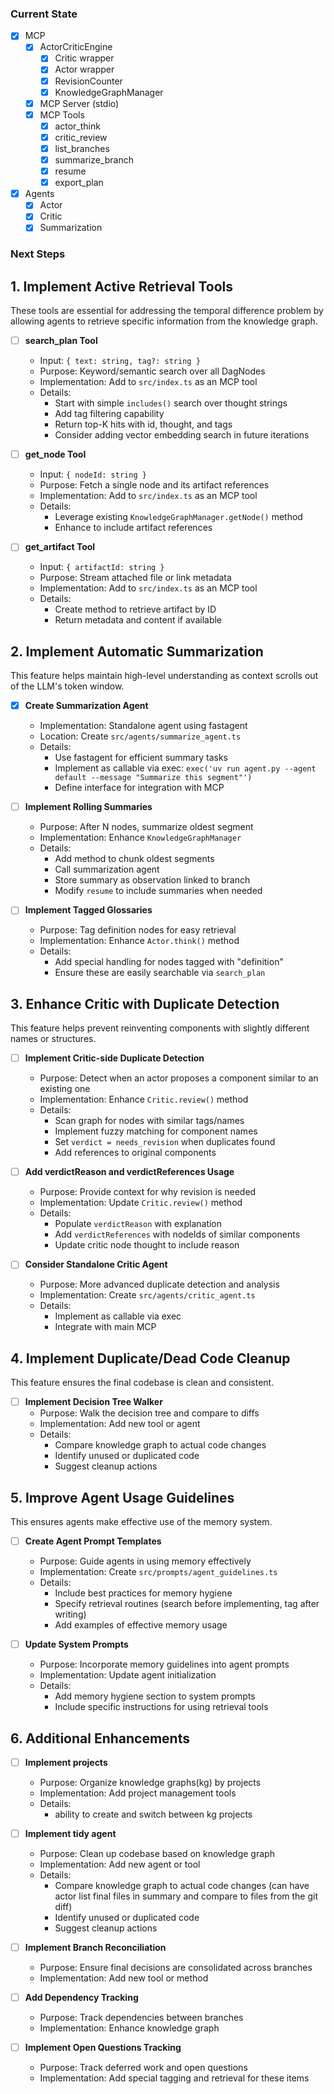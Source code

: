 ### Current State

- [x] MCP
  - [x] ActorCriticEngine
    - [x] Critic wrapper
    - [x] Actor wrapper
    - [x] RevisionCounter
    - [x] KnowledgeGraphManager
  - [x] MCP Server (stdio)
  - [x] MCP Tools
    - [x] actor_think
    - [x] critic_review
    - [x] list_branches
    - [x] summarize_branch
    - [x] resume
    - [x] export_plan
- [x] Agents
  - [x] Actor
  - [x] Critic
  - [x] Summarization

### Next Steps

## 1. Implement Active Retrieval Tools

These tools are essential for addressing the temporal difference problem by allowing agents to retrieve specific information from the knowledge graph.

- [ ] **search_plan Tool**

  - Input: `{ text: string, tag?: string }`
  - Purpose: Keyword/semantic search over all DagNodes
  - Implementation: Add to `src/index.ts` as an MCP tool
  - Details:
    - Start with simple `includes()` search over thought strings
    - Add tag filtering capability
    - Return top-K hits with id, thought, and tags
    - Consider adding vector embedding search in future iterations

- [ ] **get_node Tool**

  - Input: `{ nodeId: string }`
  - Purpose: Fetch a single node and its artifact references
  - Implementation: Add to `src/index.ts` as an MCP tool
  - Details:
    - Leverage existing `KnowledgeGraphManager.getNode()` method
    - Enhance to include artifact references

- [ ] **get_artifact Tool**
  - Input: `{ artifactId: string }`
  - Purpose: Stream attached file or link metadata
  - Implementation: Add to `src/index.ts` as an MCP tool
  - Details:
    - Create method to retrieve artifact by ID
    - Return metadata and content if available

## 2. Implement Automatic Summarization

This feature helps maintain high-level understanding as context scrolls out of the LLM's token window.

- [x] **Create Summarization Agent**

  - Implementation: Standalone agent using fastagent
  - Location: Create `src/agents/summarize_agent.ts`
  - Details:
    - Use fastagent for efficient summary tasks
    - Implement as callable via exec: `exec('uv run agent.py --agent default --message "Summarize this segment"')`
    - Define interface for integration with MCP

- [ ] **Implement Rolling Summaries**

  - Purpose: After N nodes, summarize oldest segment
  - Implementation: Enhance `KnowledgeGraphManager`
  - Details:
    - Add method to chunk oldest segments
    - Call summarization agent
    - Store summary as observation linked to branch
    - Modify `resume` to include summaries when needed

- [ ] **Implement Tagged Glossaries**
  - Purpose: Tag definition nodes for easy retrieval
  - Implementation: Enhance `Actor.think()` method
  - Details:
    - Add special handling for nodes tagged with "definition"
    - Ensure these are easily searchable via `search_plan`

## 3. Enhance Critic with Duplicate Detection

This feature helps prevent reinventing components with slightly different names or structures.

- [ ] **Implement Critic-side Duplicate Detection**

  - Purpose: Detect when an actor proposes a component similar to an existing one
  - Implementation: Enhance `Critic.review()` method
  - Details:
    - Scan graph for nodes with similar tags/names
    - Implement fuzzy matching for component names
    - Set `verdict = needs_revision` when duplicates found
    - Add references to original components

- [ ] **Add verdictReason and verdictReferences Usage**

  - Purpose: Provide context for why revision is needed
  - Implementation: Update `Critic.review()` method
  - Details:
    - Populate `verdictReason` with explanation
    - Add `verdictReferences` with nodeIds of similar components
    - Update critic node thought to include reason

- [ ] **Consider Standalone Critic Agent**
  - Purpose: More advanced duplicate detection and analysis
  - Implementation: Create `src/agents/critic_agent.ts`
  - Details:
    - Implement as callable via exec
    - Integrate with main MCP

## 4. Implement Duplicate/Dead Code Cleanup

This feature ensures the final codebase is clean and consistent.

- [ ] **Implement Decision Tree Walker**
  - Purpose: Walk the decision tree and compare to diffs
  - Implementation: Add new tool or agent
  - Details:
    - Compare knowledge graph to actual code changes
    - Identify unused or duplicated code
    - Suggest cleanup actions

## 5. Improve Agent Usage Guidelines

This ensures agents make effective use of the memory system.

- [ ] **Create Agent Prompt Templates**

  - Purpose: Guide agents in using memory effectively
  - Implementation: Create `src/prompts/agent_guidelines.ts`
  - Details:
    - Include best practices for memory hygiene
    - Specify retrieval routines (search before implementing, tag after writing)
    - Add examples of effective memory usage

- [ ] **Update System Prompts**
  - Purpose: Incorporate memory guidelines into agent prompts
  - Implementation: Update agent initialization
  - Details:
    - Add memory hygiene section to system prompts
    - Include specific instructions for using retrieval tools

## 6. Additional Enhancements

- [ ] **Implement projects**

  - Purpose: Organize knowledge graphs(kg) by projects
  - Implementation: Add project management tools
  - Details:
    - ability to create and switch between kg projects

- [ ] **Implement tidy agent**

  - Purpose: Clean up codebase based on knowledge graph
  - Implementation: Add new agent or tool
  - Details:
    - Compare knowledge graph to actual code changes (can have actor list final files in summary and compare to files from the git diff)
    - Identify unused or duplicated code
    - Suggest cleanup actions

- [ ] **Implement Branch Reconciliation**

  - Purpose: Ensure final decisions are consolidated across branches
  - Implementation: Add new tool or method

- [ ] **Add Dependency Tracking**

  - Purpose: Track dependencies between branches
  - Implementation: Enhance knowledge graph

- [ ] **Implement Open Questions Tracking**
  - Purpose: Track deferred work and open questions
  - Implementation: Add special tagging and retrieval for these items
